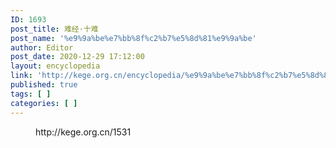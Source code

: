 ```yaml
---
ID: 1693
post_title: 难经·十难
post_name: '%e9%9a%be%e7%bb%8f%c2%b7%e5%8d%81%e9%9a%be'
author: Editor
post_date: 2020-12-29 17:12:00
layout: encyclopedia
link: 'http://kege.org.cn/encyclopedia/%e9%9a%be%e7%bb%8f%c2%b7%e5%8d%81%e9%9a%be'
published: true
tags: [ ]
categories: [ ]
---
```

<!-- wp:embed {"url":"http://kege.org.cn/1531","type":"wp-embed","providerNameSlug":"kege-org-cn","className":""} -->
<figure class="wp-block-embed is-type-wp-embed is-provider-kege-org-cn wp-block-embed-kege-org-cn"><div class="wp-block-embed__wrapper">
http://kege.org.cn/1531
</div></figure>
<!-- /wp:embed -->